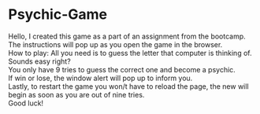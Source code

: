 # Psychic-Game
<p>Hello, I created this game as a part of an assignment from the bootcamp.
<br>The instructions will pop up as you open the game in the browser.
<br>How to play: All you need is to guess the letter that computer is thinking of. Sounds easy right? 
<br>You only have 9 tries to guess the correct one and become a psychic.
<br>If win or lose, the window alert will pop up to inform you.
<br>Lastly, to restart the game you won/t have to reload the page, the new will begin as soon as you are out of nine tries.
<br>Good luck!</p>
